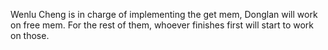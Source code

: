 Wenlu Cheng is in charge of implementing the get mem, Donglan will work on free mem.
For the rest of them, whoever finishes first will start to work on those.
